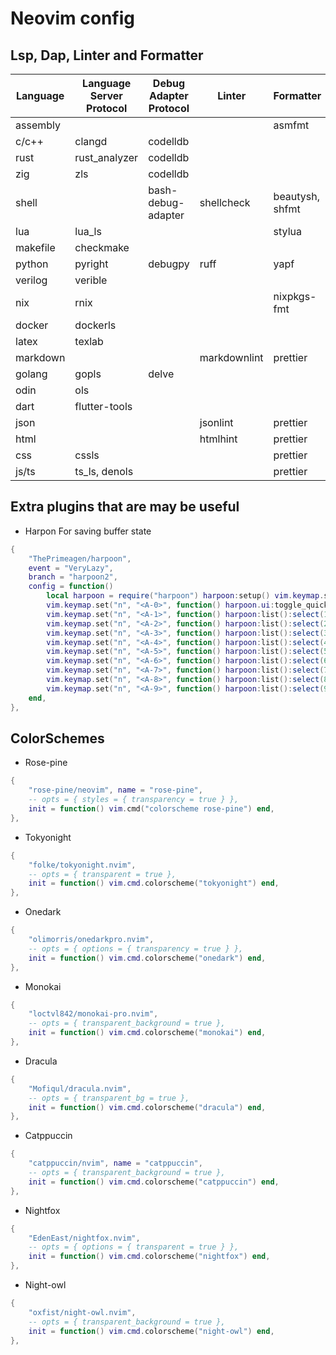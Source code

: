 # Neovim config

## Lsp, Dap, Linter and Formatter

| Language | Language Server Protocol | Debug Adapter Protocol | Linter       | Formatter       |
| -------- | ------------------------ | ---------------------- | ------------ | --------------- |
| assembly |                          |                        |              | asmfmt          |
| c/c++    | clangd                   | codelldb               |              |                 |
| rust     | rust_analyzer            | codelldb               |              |                 |
| zig      | zls                      | codelldb               |              |                 |
| shell    |                          | bash-debug-adapter     | shellcheck   | beautysh, shfmt |
| lua      | lua_ls                   |                        |              | stylua          |
| makefile | checkmake                |                        |              |                 |
| python   | pyright                  | debugpy                | ruff         | yapf            |
| verilog  | verible                  |                        |              |                 |
| nix      | rnix                     |                        |              | nixpkgs-fmt     |
| docker   | dockerls                 |                        |              |                 |
| latex    | texlab                   |                        |              |                 |
| markdown |                          |                        | markdownlint | prettier        |
| golang   | gopls                    | delve                  |              |                 |
| odin     | ols                      |                        |              |                 |
| dart     | flutter-tools            |                        |              |                 |
| json     |                          |                        | jsonlint     | prettier        |
| html     |                          |                        | htmlhint     | prettier        |
| css      | cssls                    |                        |              | prettier        |
| js/ts    | ts_ls, denols            |                        |              | prettier        |

## Extra plugins that are may be useful

- Harpon For saving buffer state

```lua
{
    "ThePrimeagen/harpoon",
    event = "VeryLazy",
    branch = "harpoon2",
    config = function()
        local harpoon = require("harpoon") harpoon:setup() vim.keymap.set("n", "<A-a>", function() harpoon:list():add() end, { desc = "Add to Harpoon buffers" })
        vim.keymap.set("n", "<A-0>", function() harpoon.ui:toggle_quick_menu(harpoon:list()) end, { desc = "Show all Harpoon buffers" })
        vim.keymap.set("n", "<A-1>", function() harpoon:list():select(1) end, { desc = "Goto Harpoon buffer 1" })
        vim.keymap.set("n", "<A-2>", function() harpoon:list():select(2) end, { desc = "Goto Harpoon buffer 2" })
        vim.keymap.set("n", "<A-3>", function() harpoon:list():select(3) end, { desc = "Goto Harpoon buffer 3" })
        vim.keymap.set("n", "<A-4>", function() harpoon:list():select(4) end, { desc = "Goto Harpoon buffer 4" })
        vim.keymap.set("n", "<A-5>", function() harpoon:list():select(5) end, { desc = "Goto Harpoon buffer 5" })
        vim.keymap.set("n", "<A-6>", function() harpoon:list():select(6) end, { desc = "Goto Harpoon buffer 6" })
        vim.keymap.set("n", "<A-7>", function() harpoon:list():select(7) end, { desc = "Goto Harpoon buffer 7" })
        vim.keymap.set("n", "<A-8>", function() harpoon:list():select(8) end, { desc = "Goto Harpoon buffer 8" })
        vim.keymap.set("n", "<A-9>", function() harpoon:list():select(9) end, { desc = "Goto Harpoon buffer 9" })
    end,
},
```

## ColorSchemes

- Rose-pine

```lua
{
    "rose-pine/neovim", name = "rose-pine",
    -- opts = { styles = { transparency = true } },
    init = function() vim.cmd("colorscheme rose-pine") end,
},
```

- Tokyonight

```lua
{
    "folke/tokyonight.nvim",
    -- opts = { transparent = true },
    init = function() vim.cmd.colorscheme("tokyonight") end,
},
```

- Onedark

```lua
{
    "olimorris/onedarkpro.nvim",
    -- opts = { options = { transparency = true } },
    init = function() vim.cmd.colorscheme("onedark") end,
},
```

- Monokai

```lua
{
    "loctvl842/monokai-pro.nvim",
    -- opts = { transparent_background = true },
    init = function() vim.cmd.colorscheme("monokai") end,
},
```

- Dracula

```lua
{
    "Mofiqul/dracula.nvim",
    -- opts = { transparent_bg = true },
    init = function() vim.cmd.colorscheme("dracula") end,
},
```

- Catppuccin

```lua
{
    "catppuccin/nvim", name = "catppuccin",
    -- opts = { transparent_background = true },
    init = function() vim.cmd.colorscheme("catppuccin") end,
},
```

- Nightfox

```lua
{
    "EdenEast/nightfox.nvim",
    -- opts = { options = { transparent = true } },
    init = function() vim.cmd.colorscheme("nightfox") end,
},
```

- Night-owl

```lua
{
    "oxfist/night-owl.nvim",
    -- opts = { transparent_background = true },
    init = function() vim.cmd.colorscheme("night-owl") end,
},
```
